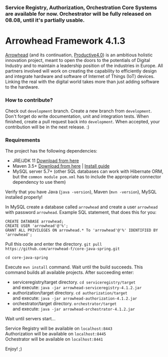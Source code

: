### Service Registry, Authorization, Orchestration Core Systems are available for now. Orchestrator will be fully released on 08.08, until it's partially usable.

# Arrowhead Framework 4.1.3

[Arrowhead](http://www.arrowhead.eu/) (and its continuation, [Productive4.0](https://productive40.eu/)) is an ambitious holistic innovation project,
 meant to open the doors to the potentials of Digital Industry and to maintain a leadership position of the industries in Europe. All partners involved will work on creating the capability to efficiently design and integrate hardware and software of Internet of Things (IoT) devices. Linking the real with the digital world takes more than just adding software to the hardware.
 
### How to contribute?
Check out ```development``` branch. Create a new branch from ```development```. Don't forget do write documentation, unit and integration tests. When finished, create a pull request back into ```development```. When accepted, your contribution will be in the next release. :)
 
 
### Requirements

The project has the following dependencies:
* JRE/JDK 11 [Download from here](https://www.oracle.com/technetwork/java/javase/downloads/jdk11-downloads-5066655.html)
* Maven 3.5+ [Download from here](http://maven.apache.org/download.cgi) | [Install guide](https://www.baeldung.com/install-maven-on-windows-linux-mac)
* MySQL server 5.7+ (other SQL databases can work with Hibernate ORM, but the `common module pom.xml` has to include the appropriate connector 
dependency to use them)

Verify that you have Java (```java -version```), Maven (```mvn -version```), MySQL installed properly!

In MySQL create a database called `arrowhead` and create a user `arrowhead` with password `arrowhead`. Example SQL statement, that does this for you: 
```
CREATE DATABASE arrowhead;
CREATE USER 'arrowhead'@'%';
GRANT ALL PRIVILEGES ON arrowhead.* To 'arrowhead'@'%' IDENTIFIED BY 'arrowhead';
```
Pull this code and enter the directory. 
```git pull https://github.com/arrowhead-f/core-java-spring.git```


```cd core-java-spring```

Execute ```mvn install``` command. Wait until the build succeeds. 
This command builds all available projects.
After succeeding enter:
- serviceregistry/target directory.
```cd serviceregistry/target``` <br />and execute: ```java -jar arrowhead-serviceregistry-4.1.2.jar```
- authorization/target directory. ```cd authorization/target``` <br />and execute: ```java -jar arrowhead-authorization-4.1.2.jar``` 
- orchestrator/target directory. ```orchestrator/target``` <br />and execute: ```java -jar arrowhead-orchestrator-4.1.2.jar```


Wait until servers start...

Service Registry will be available on ```localhost:8443``` <br />
Authorization will be available on ```localhost:8445``` <br />
Ochestrator will be available on ```localhost:8441``` <br />

Enjoy! ;)
